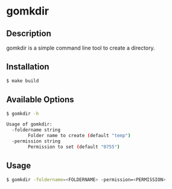 # gomkdir

## Description
gomkdir is a simple command line tool to create a directory.

## Installation

```bash
$ make build
```

## Available Options

```bash
$ gomkdir -h
```

```bash
Usage of gomkdir:
  -foldername string
        Folder name to create (default "temp")
  -permission string
        Permission to set (default "0755")
```

## Usage

```bash
$ gomkdir -foldername=<FOLDERNAME> -permission=<PERMISSION>
```


